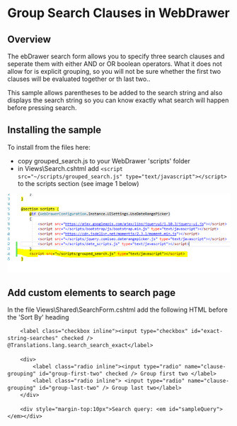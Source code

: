 # Group Search Clauses in WebDrawer

## Overview
The ebDrawer search form allows you to specify three search clauses and seperate them with either AND or OR boolean operators.  What it does not allow for is explicit grouping, so you will not be sure whether the first two clauses will be evaluated together or th last two..

This sample allows parentheses to be added to the search string and also displays the search string so you can know exactly what search will happen before pressing search.



## Installing the sample

To install from the files here:
  * copy grouped_search.js to your WebDrawer 'scripts' folder
  * in Views\Search.cshtml add `<script src="~/scripts/grouped_search.js" type="text/javascript"></script>` to the scripts section (see image 1 below)


 ![image 1](script.PNG)
 
## Add custom elements to search page
In the file Views\Shared\SearchForm.cshtml add the following HTML before the 'Sort By' heading
```
    <label class="checkbox inline"><input type="checkbox" id="exact-string-searches" checked /> @Translations.lang.search_search_exact</label>

    <div>
        <label class="radio inline"><input type="radio" name="clause-grouping" id="group-first-two" checked /> Group first two </label>
        <label class="radio inline"> <input type="radio" name="clause-grouping" id="group-last-two" /> Group last two</label>
    </div>

    <div style="margin-top:10px">Search query: <em id="sampleQuery"></em></div>
```
